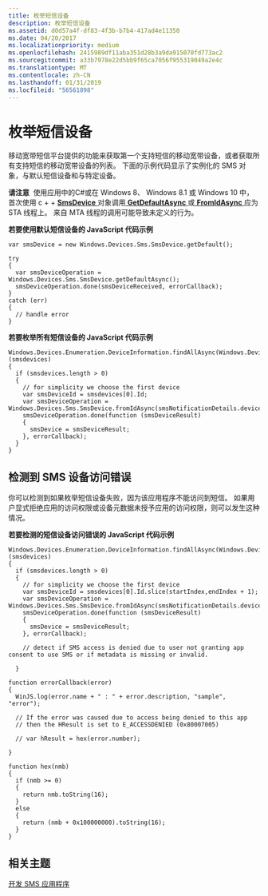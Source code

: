 ```yaml
---
title: 枚举短信设备
description: 枚举短信设备
ms.assetid: d0d57a4f-df83-4f3b-b7b4-417ad4e11350
ms.date: 04/20/2017
ms.localizationpriority: medium
ms.openlocfilehash: 2415989df11aba351d28b3a9da915070fd773ac2
ms.sourcegitcommit: a33b7978e22d5bb9f65ca7056f955319049a2e4c
ms.translationtype: MT
ms.contentlocale: zh-CN
ms.lasthandoff: 01/31/2019
ms.locfileid: "56561898"
---
```

# <a name="enumerate-sms-devices"></a>枚举短信设备


移动宽带短信平台提供的功能来获取第一个支持短信的移动宽带设备，或者获取所有支持短信的移动宽带设备的列表。 下面的示例代码显示了实例化的 SMS 对象，与默认短信设备和与特定设备。

**请注意**  使用应用中的C#或在 Windows 8、 Windows 8.1 或 Windows 10 中，首次使用 c + + [ **SmsDevice** ](https://msdn.microsoft.com/library/windows/apps/br206511)对象调用[ **GetDefaultAsync** ](https://msdn.microsoft.com/library/windows/apps/br211915)或[ **FromIdAsync** ](https://msdn.microsoft.com/library/windows/apps/br211914)应为 STA 线程上。 来自 MTA 线程的调用可能导致未定义的行为。

 

**若要使用默认短信设备的 JavaScript 代码示例**

``` syntax
var smsDevice = new Windows.Devices.Sms.SmsDevice.getDefault();

try
{
  var smsDeviceOperation = Windows.Devices.Sms.SmsDevice.getDefaultAsync();
  smsDeviceOperation.done(smsDeviceReceived, errorCallback);
}
catch (err)
{
  // handle error
}
```

**若要枚举所有短信设备的 JavaScript 代码示例**

``` syntax
Windows.Devices.Enumeration.DeviceInformation.findAllAsync(Windows.Devices.Sms.SmsDevice.getDeviceSelector()).then(function (smsdevices) 
{
  if (smsdevices.length > 0)
  {
    // for simplicity we choose the first device
    var smsDeviceId = smsdevices[0].Id;
    var smsDeviceOperation = Windows.Devices.Sms.SmsDevice.fromIdAsync(smsNotificationDetails.deviceId); 
    smsDeviceOperation.done(function (smsDeviceResult)
    {
      smsDevice = smsDeviceResult;
    }, errorCallback);
  }
}
```

## <a name="span-iddetecterrspanspan-iddetecterrspandetect-sms-device-access-errors"></a><span id="detecterr"></span><span id="DETECTERR"></span>检测到 SMS 设备访问错误


你可以检测到如果枚举短信设备失败，因为该应用程序不能访问到短信。 如果用户显式拒绝应用的访问权限或设备元数据未授予应用的访问权限，则可以发生这种情况。

**若要检测的短信设备访问错误的 JavaScript 代码示例**

``` syntax
Windows.Devices.Enumeration.DeviceInformation.findAllAsync(Windows.Devices.Sms.SmsDevice.getDeviceSelector()).then(function (smsdevices)
{
  if (smsdevices.length > 0)
  {
    // for simplicity we choose the first device
    var smsDeviceId = smsdevices[0].Id.slice(startIndex,endIndex + 1);
    var smsDeviceOperation = Windows.Devices.Sms.SmsDevice.fromIdAsync(smsNotificationDetails.deviceId); 
    smsDeviceOperation.done(function (smsDeviceResult)
    {
      smsDevice = smsDeviceResult;
    }, errorCallback); 

    // detect if SMS access is denied due to user not granting app consent to use SMS or if metadata is missing or invalid.

  }

function errorCallback(error)
{
  WinJS.log(error.name + " : " + error.description, "sample", "error");

  // If the error was caused due to access being denied to this app
  // then the HResult is set to E_ACCESSDENIED (0x80007005)

  // var hResult = hex(error.number);

}

function hex(nmb)
{
  if (nmb >= 0)
  {
    return nmb.toString(16);
  }
  else
  {
    return (nmb + 0x100000000).toString(16);
  }
}
```

## <a name="span-idrelatedtopicsspanrelated-topics"></a><span id="related_topics"></span>相关主题


[开发 SMS 应用程序](developing-sms-apps.md)

 

 






